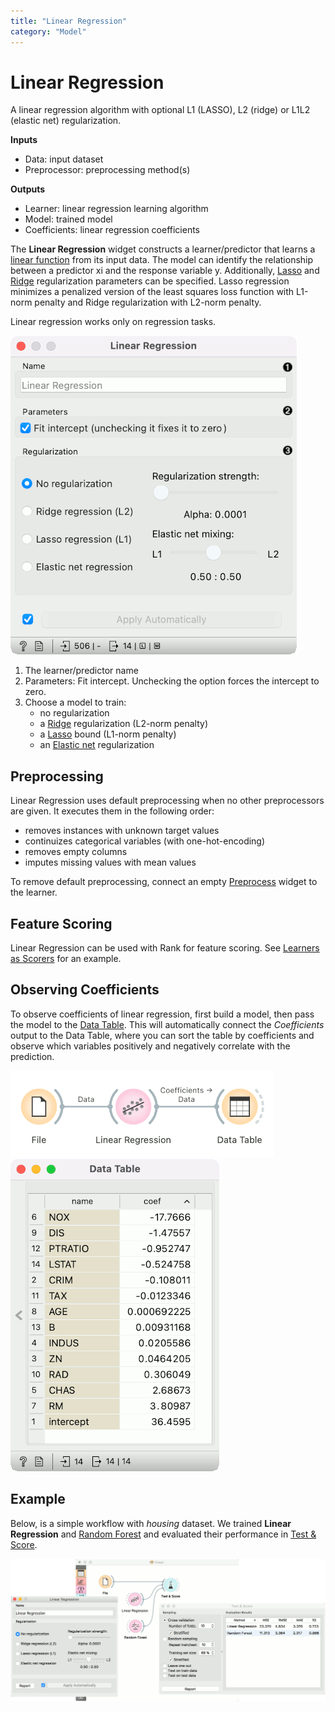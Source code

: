 ```yaml
---
title: "Linear Regression"
category: "Model"
---
```

Linear Regression
=================

A linear regression algorithm with optional L1 (LASSO), L2 (ridge) or L1L2 (elastic net) regularization.

**Inputs**

- Data: input dataset
- Preprocessor: preprocessing method(s)

**Outputs**

- Learner: linear regression learning algorithm
- Model: trained model
- Coefficients: linear regression coefficients

The **Linear Regression** widget constructs a learner/predictor that learns a [linear function](https://en.wikipedia.org/wiki/Linear_regression) from its input data. The model can identify the relationship between a predictor xi and the response variable y. Additionally, [Lasso](https://en.wikipedia.org/wiki/Least_squares#Lasso_method) and [Ridge](https://en.wikipedia.org/wiki/Least_squares#Lasso_method) regularization parameters can be specified. Lasso regression minimizes a penalized version of the least squares loss function with L1-norm penalty and Ridge regularization with L2-norm penalty.

Linear regression works only on regression tasks.

![](/widget-catalog/model/images/Linear-Regression.png)

1. The learner/predictor name
2. Parameters: Fit intercept. Unchecking the option forces the intercept to zero.
3. Choose a model to train:
   - no regularization
   - a [Ridge](https://en.wikipedia.org/wiki/Least_squares#Lasso_method) regularization (L2-norm penalty)
   - a [Lasso](https://en.wikipedia.org/wiki/Least_squares#Lasso_method) bound (L1-norm penalty)
   - an [Elastic net](https://en.wikipedia.org/wiki/Elastic_net_regularization) regularization

Preprocessing
-------------

Linear Regression uses default preprocessing when no other preprocessors are given. It executes them in the following order:

- removes instances with unknown target values
- continuizes categorical variables (with one-hot-encoding)
- removes empty columns
- imputes missing values with mean values

To remove default preprocessing, connect an empty [Preprocess](/widget-catalog/model/../data/preprocess) widget to the learner.

Feature Scoring
---------------

Linear Regression can be used with Rank for feature scoring. See [Learners as Scorers](/widget-catalog/model/../../learners-as-scorers/index) for an example.

Observing Coefficients
----------------------

To observe coefficients of linear regression, first build a model, then pass the model to the [Data Table](/widget-catalog/model/../data/datatable). This will automatically connect the *Coefficients* output to the Data Table, where you can sort the table by coefficients and observe which variables positively and negatively correlate with the prediction.

![](/widget-catalog/model/images/Linear-Regression-workflow.png)
![](/widget-catalog/model/images/Linear-Regression-coefficients.png)


Example
-------

Below, is a simple workflow with *housing* dataset. We trained **Linear Regression** and [Random Forest](../model/randomforest.md) and evaluated their performance in [Test & Score](/widget-catalog/model/../evaluate/testandscore).

![](/widget-catalog/model/images/LinearRegression-regression.png)
